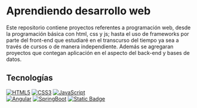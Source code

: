 # Aprendiendo desarrollo web

Este repositorio contiene proyectos referentes a programación web, desde la programación básica con html, css y js; hasta el uso de frameworks por parte del front-end que estudiaré en el transcurso del tiempo ya sea a través de cursos o de manera independiente. Además se agregaran proyectos que contegan aplicación en el aspecto del back-end y bases de datos.

## Tecnologías

[![HTML5](https://img.shields.io/badge/HTML5-f06529?style=for-the-badge&logo=html5&logoColor=white&labelColor=101010)](https://developer.mozilla.org/es/docs/Web/HTML)
[![CSS3](https://img.shields.io/badge/CSS3-264de4?style=for-the-badge&logo=css3&logoColor=white&labelColor=101010)](https://developer.mozilla.org/es/docs/Web/CSS)
[![JavaScript](https://img.shields.io/badge/JavaScript-f0db4f?style=for-the-badge&logo=javascript&logoColor=white&labelColor=101010)](https://developer.mozilla.org/es/docs/Web/JavaScript)
</br>
[![Angular](https://img.shields.io/badge/Angular-d4173b?style=for-the-badge&logo=angular&logoColor=white&labelColor=101010)](https://angular.io/)
[![SpringBoot](https://img.shields.io/badge/SpringBoot-6db33f?style=for-the-badge&logo=spring&logoColor=white&labelColor=101010)](https://spring.io/projects/spring-boot)
[![Static Badge](https://img.shields.io/badge/Node.js-3c873a?style=for-the-badge&logo=node.js&logoColor=white&labelColor=101010)](https://nodejs.org/es/about)






